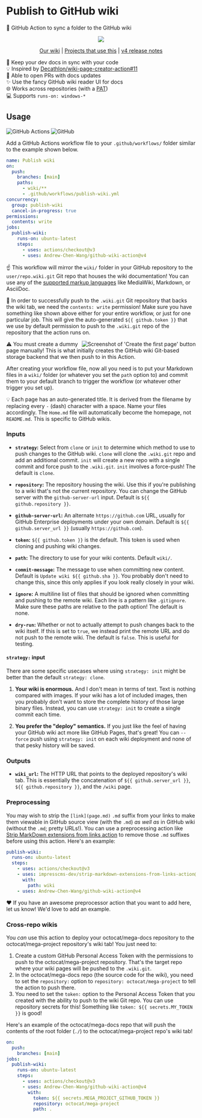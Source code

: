 <!--
Copyright 2023 Andrew Chen Wang
Copyright 2023 Jacob Hummer
SPDX-License-Identifier: Apache-2.0
-->

# Publish to GitHub wiki

📖 GitHub Action to sync a folder to the GitHub wiki

<div align="center">

![](https://user-images.githubusercontent.com/61068799/231881220-2915f956-dbdb-4eee-8807-4eba9537523f.png)

<!-- prettier-ignore -->
[Our wiki](https://github.com/Andrew-Chen-Wang/github-wiki-action/wiki)
| [Projects that use this](https://github.com/Andrew-Chen-Wang/github-wiki-action/network/dependents)
| [v4 release notes](https://github.com/Andrew-Chen-Wang/github-wiki-action/releases/tag/v4.0.0)

</div>

📂 Keep your dev docs in sync with your code \
💡 Inspired by [Decathlon/wiki-page-creator-action#11] \
🔁 Able to open PRs with docs updates \
✨ Use the fancy GitHub wiki reader UI for docs \
🌐 Works across repositories (with a [PAT]) \
💻 Supports `runs-on: windows-*`

## Usage

![GitHub Actions](https://img.shields.io/static/v1?style=for-the-badge&message=GitHub+Actions&color=2088FF&logo=GitHub+Actions&logoColor=FFFFFF&label=)
![GitHub](https://img.shields.io/static/v1?style=for-the-badge&message=GitHub&color=181717&logo=GitHub&logoColor=FFFFFF&label=)

Add a GitHub Actions workflow file to your `.github/workflows/` folder similar
to the example shown below.

```yml
name: Publish wiki
on:
  push:
    branches: [main]
    paths:
      - wiki/**
      - .github/workflows/publish-wiki.yml
concurrency:
  group: publish-wiki
  cancel-in-progress: true
permissions:
  contents: write
jobs:
  publish-wiki:
    runs-on: ubuntu-latest
    steps:
      - uses: actions/checkout@v3
      - uses: Andrew-Chen-Wang/github-wiki-action@v4
```

☝ This workflow will mirror the `wiki/` folder in your GitHub repository to the
`user/repo.wiki.git` Git repo that houses the wiki documentation! You can use
any of the [supported markup languages] like MediaWiki, Markdown, or AsciiDoc.

🔑 In order to successfully push to the `.wiki.git` Git repository that backs
the wiki tab, we need the `contents: write` permission! Make sure you have
something like shown above either for your entire workflow, or just for one
particular job. This will give the auto-generated `${{ github.token }}` that we
use by default permission to push to the `.wiki.git` repo of the repository that
the action runs on.

<img align="right" alt="Screenshot of 'Create the first page' button" src="https://i.imgur.com/ABKIS4h.png" />

⚠️ You must create a dummy page manually! This is what initially creates the
GitHub wiki Git-based storage backend that we then push to in this Action.

After creating your workflow file, now all you need is to put your Markdown
files in a `wiki/` folder (or whatever you set the `path` option to) and commit
them to your default branch to trigger the workflow (or whatever other trigger
you set up).

💡 Each page has an auto-generated title. It is derived from the filename by
replacing every `-` (dash) character with a space. Name your files accordingly.
The `Home.md` file will automatically become the homepage, not `README.md`. This
is specific to GitHub wikis.

### Inputs

- **`strategy`:** Select from `clone` or `init` to determine which method to use
  to push changes to the GitHub wiki. `clone` will clone the `.wiki.git` repo
  and add an additional commit. `init` will create a new repo with a single
  commit and force push to the `.wiki.git`. `init` involves a force-push! The
  default is `clone`.

- **`repository`:** The repository housing the wiki. Use this if you're
  publishing to a wiki that's not the current repository. You can change the
  GitHub server with the `github-server-url` input. Default is
  `${{ github.repository }}`.

- **`github-server-url`:** An alternate `https://github.com` URL, usually for
  GitHub Enterprise deployments under your own domain. Default is
  `${{ github.server_url }}` (usually `https://github.com`).

- **`token`:** `${{ github.token }}` is the default. This token is used when
  cloning and pushing wiki changes.

- **`path`:** The directory to use for your wiki contents. Default `wiki/`.

- **`commit-message`:** The message to use when committing new content. Default
  is `Update wiki ${{ github.sha }}`. You probably don't need to change this,
  since this only applies if you look really closely in your wiki.

- **`ignore`:** A multiline list of files that should be ignored when committing
  and pushing to the remote wiki. Each line is a pattern like `.gitignore`. Make
  sure these paths are relative to the path option! The default is none.

- **`dry-run`:** Whether or not to actually attempt to push changes back to the
  wiki itself. If this is set to `true`, we instead print the remote URL and do
  not push to the remote wiki. The default is `false`. This is useful for
  testing.

#### `strategy:` input

There are some specific usecases where using `strategy: init` might be better
than the default `strategy: clone`.

1. **Your wiki is enormous.** And I don't mean in terms of text. Text is nothing
   compared with images. If your wiki has a lot of included images, then you
   probably don't want to store the complete history of those large binary
   files. Instead, you can use `strategy: init` to create a single commit each
   time.

2. **You prefer the "deploy" semantics.** If you just like the feel of having
   your GitHub wiki act more like GitHub Pages, that's great! You can `--force`
   push using `strategy: init` on each wiki deployment and none of that pesky
   history will be saved.

### Outputs

- **`wiki_url`:** The HTTP URL that points to the deployed repository's wiki
  tab. This is essentially the concatenation of `${{ github.server_url }}`,
  `${{ github.repository }}`, and the `/wiki` page.

### Preprocessing

You may wish to strip the `[link](page.md)` `.md` suffix from your links to make
them viewable in GitHub source view (with the `.md`) _as well as_ in GitHub wiki
(without the `.md`; pretty URLs!). You can use a preprocessing action like
[Strip MarkDown extensions from links action] to remove those `.md` suffixes
before using this action. Here's an example:

```yml
publish-wiki:
  runs-on: ubuntu-latest
  steps:
    - uses: actions/checkout@v3
    - uses: impresscms-dev/strip-markdown-extensions-from-links-action@v1.0.0
      with:
        path: wiki
    - uses: Andrew-Chen-Wang/github-wiki-action@v4
```

❤️ If you have an awesome preprocessor action that you want to add here, let us
know! We'd love to add an example.

### Cross-repo wikis

You _can_ use this action to deploy your octocat/mega-docs repository to the
octocat/mega-project repository's wiki tab! You just need to:

1. Create a custom GitHub Personal Access Token with the permissions to push to
   the octocat/mega-project repository. That's the target repo where your wiki
   pages will be pushed to the `.wiki.git`.
2. In the octocat/mega-docs repo (the source code for the wiki), you need to set
   the `repository:` option to `repository: octocat/mega-project` to tell the
   action to push there.
3. You need to set the `token:` option to the Personal Access Token that you
   created with the ability to push to the wiki Git repo. You can use repository
   secrets for this! Something like `token: ${{ secrets.MY_TOKEN }}` is good!

Here's an example of the octocat/mega-docs repo that will push the contents of
the root folder (`./`) to the octocat/mega-project repo's wiki tab!

```yml
on:
  push:
    branches: [main]
jobs:
  publish-wiki:
    runs-on: ubuntu-latest
    steps:
      - uses: actions/checkout@v3
      - uses: Andrew-Chen-Wang/github-wiki-action@v4
        with:
          token: ${{ secrets.MEGA_PROJECT_GITHUB_TOKEN }}
          repository: octocat/mega-project
          path: .
```

<!-- prettier-ignore-start -->
[Decathlon/wiki-page-creator-action#11]: https://github.com/Decathlon/wiki-page-creator-action/issues/11
[supported markup languages]: https://github.com/github/markup#markups
[Strip MarkDown extensions from links action]: https://github.com/marketplace/actions/strip-markdown-extensions-from-links-action
[PAT]: https://docs.github.com/en/authentication/keeping-your-account-and-data-secure/creating-a-personal-access-token
<!-- prettier-ignore-end -->
